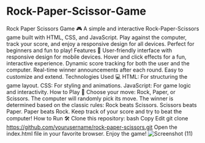 # Rock-Paper-Scissor-Game
Rock Paper Scissors Game 🎮 A simple and interactive Rock-Paper-Scissors game built with HTML, CSS, and JavaScript. Play against the computer, track your score, and enjoy a responsive design for all devices. Perfect for beginners and fun to play!
Features 🚀
User-friendly interface with responsive design for mobile devices.
Hover and click effects for a fun, interactive experience.
Dynamic score tracking for both the user and the computer.
Real-time winner announcements after each round.
Easy to customize and extend.
Technologies Used 💻
HTML: For structuring the game layout.
CSS: For styling and animations.
JavaScript: For game logic and interactivity.
How to Play 🎲
Choose your move: Rock, Paper, or Scissors.
The computer will randomly pick its move.
The winner is determined based on the classic rules:
Rock beats Scissors.
Scissors beats Paper.
Paper beats Rock.
Keep track of your score and try to beat the computer!
How to Run 🛠️
Clone this repository:
bash
Copy
Edit
git clone https://github.com/yourusername/rock-paper-scissors.git
Open the index.html file in your favorite browser.
Enjoy the game!
![Screenshot (11)](https://github.com/user-attachments/assets/c59e246d-498e-492a-8750-c21f5b02d025)


